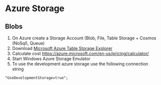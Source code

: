 # Azure Storage

## Blobs
1. On Azure create a Storage Account (Blob, File, Table Storage + Cosmos (NoSql), Queue) 
2. Download [Microsoft Azure Table Storage Explorer](https://azure.microsoft.com/en-us/features/storage-explorer/)
3. Calculate cost https://azure.microsoft.com/en-us/pricing/calculator/
4. Start Windows Azure Storage Emulator
5. To use the development azure storage use the following connection string
```
"UseDevelopmentStorage=true";
```